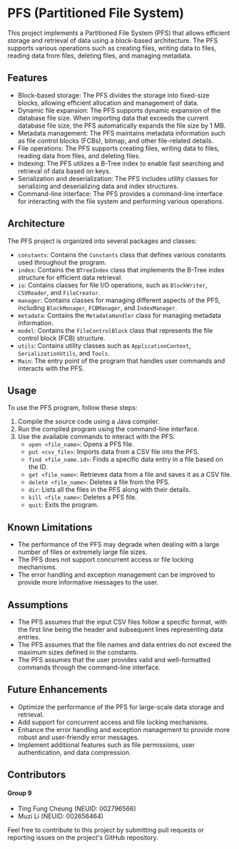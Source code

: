 # PFS (Partitioned File System)

This project implements a Partitioned File System (PFS) that allows efficient storage and retrieval of data using a block-based architecture. The PFS supports various operations such as creating files, writing data to files, reading data from files, deleting files, and managing metadata.

## Features

- Block-based storage: The PFS divides the storage into fixed-size blocks, allowing efficient allocation and management of data.
- Dynamic file expansion: The PFS supports dynamic expansion of the database file size. When importing data that exceeds the current database file size, the PFS automatically expands the file size by 1 MB.
- Metadata management: The PFS maintains metadata information such as file control blocks (FCBs), bitmap, and other file-related details.
- File operations: The PFS supports creating files, writing data to files, reading data from files, and deleting files.
- Indexing: The PFS utilizes a B-Tree index to enable fast searching and retrieval of data based on keys.
- Serialization and deserialization: The PFS includes utility classes for serializing and deserializing data and index structures.
- Command-line interface: The PFS provides a command-line interface for interacting with the file system and performing various operations.

## Architecture

The PFS project is organized into several packages and classes:

- `constants`: Contains the `Constants` class that defines various constants used throughout the program.
- `index`: Contains the `BTreeIndex` class that implements the B-Tree index structure for efficient data retrieval.
- `io`: Contains classes for file I/O operations, such as `BlockWriter`, `CSVReader`, and `FileCreator`.
- `manager`: Contains classes for managing different aspects of the PFS, including `BlockManager`, `FCBManager`, and `IndexManager`.
- `metadata`: Contains the `MetadataHandler` class for managing metadata information.
- `model`: Contains the `FileControlBlock` class that represents the file control block (FCB) structure.
- `utils`: Contains utility classes such as `ApplicationContext`, `SerializationUtils`, and `Tools`.
- `Main`: The entry point of the program that handles user commands and interacts with the PFS.

## Usage

To use the PFS program, follow these steps:

1. Compile the source code using a Java compiler.
2. Run the compiled program using the command-line interface.
3. Use the available commands to interact with the PFS:
    - `open <file_name>`: Opens a PFS file.
    - `put <csv_file>`: Imports data from a CSV file into the PFS.
    - `find <file_name.id>`: Finds a specific data entry in a file based on the ID.
    - `get <file_name>`: Retrieves data from a file and saves it as a CSV file.
    - `delete <file_name>`: Deletes a file from the PFS.
    - `dir`: Lists all the files in the PFS along with their details.
    - `kill <file_name>`: Deletes a PFS file.
    - `quit`: Exits the program.

## Known Limitations

- The performance of the PFS may degrade when dealing with a large number of files or extremely large file sizes.
- The PFS does not support concurrent access or file locking mechanisms.
- The error handling and exception management can be improved to provide more informative messages to the user.

## Assumptions

- The PFS assumes that the input CSV files follow a specific format, with the first line being the header and subsequent lines representing data entries.
- The PFS assumes that the file names and data entries do not exceed the maximum sizes defined in the constants.
- The PFS assumes that the user provides valid and well-formatted commands through the command-line interface.

## Future Enhancements

- Optimize the performance of the PFS for large-scale data storage and retrieval.
- Add support for concurrent access and file locking mechanisms.
- Enhance the error handling and exception management to provide more robust and user-friendly error messages.
- Implement additional features such as file permissions, user authentication, and data compression.

## Contributors

#### Group 9
- Ting Fung Cheung (NEUID: 002796566)
- Muzi Li (NEUID: 002656464)

Feel free to contribute to this project by submitting pull requests or reporting issues on the project's GitHub repository.

